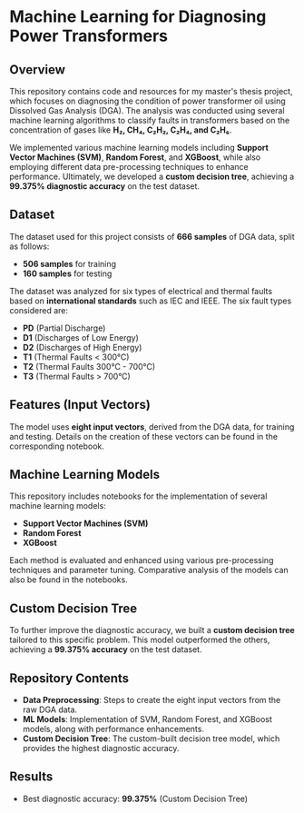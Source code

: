 # Machine Learning for Diagnosing Power Transformers

## Overview
This repository contains code and resources for my master's thesis project, which focuses on diagnosing the condition of power transformer oil using Dissolved Gas Analysis (DGA). The analysis was conducted using several machine learning algorithms to classify faults in transformers based on the concentration of gases like **H₂, CH₄, C₂H₂, C₂H₄, and C₂H₆**.

We implemented various machine learning models including **Support Vector Machines (SVM)**, **Random Forest**, and **XGBoost**, while also employing different data pre-processing techniques to enhance performance. Ultimately, we developed a **custom decision tree**, achieving a **99.375% diagnostic accuracy** on the test dataset.

## Dataset
The dataset used for this project consists of **666 samples** of DGA data, split as follows:
- **506 samples** for training
- **160 samples** for testing

The dataset was analyzed for six types of electrical and thermal faults based on **international standards** such as IEC and IEEE. The six fault types considered are:
- **PD** (Partial Discharge)
- **D1** (Discharges of Low Energy)
- **D2** (Discharges of High Energy)
- **T1** (Thermal Faults < 300°C)
- **T2** (Thermal Faults 300°C - 700°C)
- **T3** (Thermal Faults > 700°C)

## Features (Input Vectors)
The model uses **eight input vectors**, derived from the DGA data, for training and testing. Details on the creation of these vectors can be found in the corresponding notebook.

## Machine Learning Models
This repository includes notebooks for the implementation of several machine learning models:
- **Support Vector Machines (SVM)**
- **Random Forest**
- **XGBoost**

Each method is evaluated and enhanced using various pre-processing techniques and parameter tuning. Comparative analysis of the models can also be found in the notebooks.

## Custom Decision Tree
To further improve the diagnostic accuracy, we built a **custom decision tree** tailored to this specific problem. This model outperformed the others, achieving a **99.375% accuracy** on the test dataset.

## Repository Contents
- **Data Preprocessing**: Steps to create the eight input vectors from the raw DGA data.
- **ML Models**: Implementation of SVM, Random Forest, and XGBoost models, along with performance enhancements.
- **Custom Decision Tree**: The custom-built decision tree model, which provides the highest diagnostic accuracy.

## Results
- Best diagnostic accuracy: **99.375%** (Custom Decision Tree)
